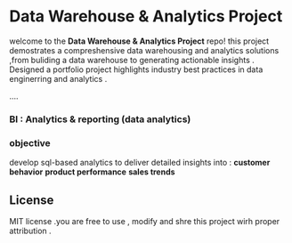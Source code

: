 # Data Warehouse & Analytics Project 

welcome to the **Data Warehouse & Analytics Project** repo!
this project demostrates a compreshensive data warehousing and analytics solutions  ,from buliding a data warehouse to generating actionable insights . Designed a portfolio project highlights industry best practices in data enginerring and analytics .

....
### BI : Analytics & reporting (data analytics)

### objective 
develop sql-based analytics to deliver detailed insights into :
**customer behavior**
**product performance**
**sales trends**

## License
MIT license .you are free to use , modify and shre this project wirh proper attribution .
